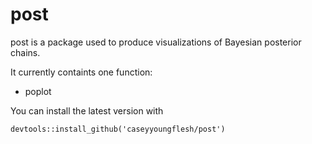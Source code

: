 # post
post is a package used to produce visualizations of Bayesian posterior chains.

It currently containts one function:

- poplot

You can install the latest version with
```{r}
devtools::install_github('caseyyoungflesh/post')
```

